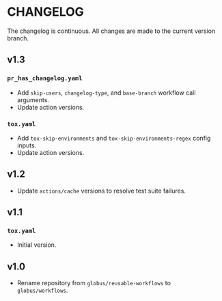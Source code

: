 # CHANGELOG

The changelog is continuous. All changes are made to the current version branch.

## v1.3

### `pr_has_changelog.yaml`

- Add `skip-users`, `changelog-type`, and `base-branch` workflow call arguments.
- Update action versions.

### `tox.yaml`

- Add `tox-skip-environments` and `tox-skip-environments-regex` config inputs.
- Update action versions.

## v1.2

- Update `actions/cache` versions to resolve test suite failures.

## v1.1

### `tox.yaml`

- Initial version.

## v1.0

- Rename repository from `globus/reusable-workflows` to `globus/workflows`.
